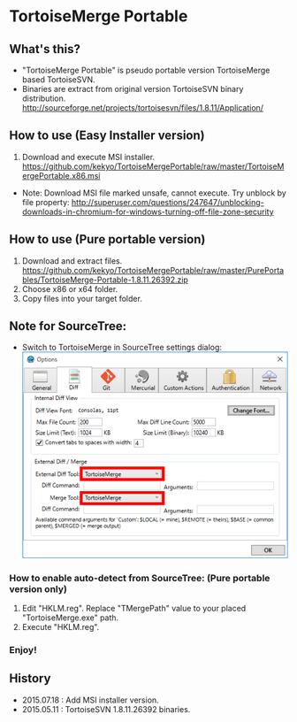 # TortoiseMerge Portable

## What's this?

* "TortoiseMerge Portable" is pseudo portable version TortoiseMerge based TortoiseSVN.
* Binaries are extract from original version TortoiseSVN binary distribution. http://sourceforge.net/projects/tortoisesvn/files/1.8.11/Application/

## How to use (Easy Installer version)

1. Download and execute MSI installer.  https://github.com/kekyo/TortoiseMergePortable/raw/master/TortoiseMergePortable.x86.msi

* Note: Download MSI file marked unsafe, cannot execute. Try unblock by file property:  http://superuser.com/questions/247647/unblocking-downloads-in-chromium-for-windows-turning-off-file-zone-security

## How to use (Pure portable version)

1. Download and extract files.  https://github.com/kekyo/TortoiseMergePortable/raw/master/PurePortables/TortoiseMerge-Portable-1.8.11.26392.zip
2. Choose x86 or x64 folder.
3. Copy files into your target folder.

## Note for SourceTree:

* Switch to TortoiseMerge in SourceTree settings dialog:
![Switch to TortoiseMerge in SourceTree settings dialog](https://raw.githubusercontent.com/kekyo/TortoiseMergePortable/master/SourceTree.png)

### How to enable auto-detect from SourceTree: (Pure portable version only)

1. Edit "HKLM.reg". Replace "TMergePath" value to your placed "TortoiseMerge.exe" path.
2. Execute "HKLM.reg".

### Enjoy!

## History

* 2015.07.18 : Add MSI installer version.
* 2015.05.11 : TortoiseSVN 1.8.11.26392 binaries.
